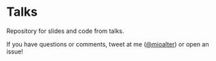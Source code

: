 # Talks
Repository for slides and code from talks.

If you have questions or comments, tweet at me ([@mioalter](https://twitter.com/mioalter)) or open an issue!
